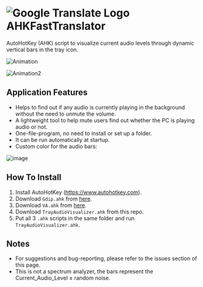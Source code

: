 
# ![Google Translate Logo](https://github.com/balawi28/AHKFastTranslator/assets/41299807/64ce6ad9-e45b-4d80-bdfa-9032f10d2a6f) AHKFastTranslator
AutoHotKey (AHK) script to visualize current audio levels through dynamic vertical bars in the tray icon.


![Animation](https://user-images.githubusercontent.com/41299807/179812864-d4cb2667-3def-4435-8302-82d6bafc95b8.gif)

![Animation2](https://user-images.githubusercontent.com/41299807/179813181-9edc23e3-dc02-4ae0-b78b-920e1bc1cec8.gif)

## Application Features
- Helps to find out if any audio is currently playing in the background without the need to unmute the volume.
- A lightweight tool to help mute users find out whether the PC is playing audio or not.
- One-file-program, no need to install or set up a folder.
- It can be run automatically at startup.
- Custom color for the audio bars:

![image](https://user-images.githubusercontent.com/41299807/179814079-ca57247a-5509-4bb5-9af5-5ffeaff920cb.png)


## How To Install
1. Install AutoHotKey (https://www.autohotkey.com).
2. Download `Gdip.ahk` from [here](https://github.com/tariqporter/Gdip/blob/master/Gdip.ahk).
3. Download `VA.ahk` from [here](https://github.com/SaifAqqad/VA.ahk/blob/master/VA.ahk).
4. Download `TrayAudioVisualizer.ahk` from this repo.
5. Put all 3 `.ahk` scripts in the same folder and run `TrayAudioVisualizer.ahk`.

## Notes
- For suggestions and bug-reporting, please refer to the issues section of this page.
- This is not a spectrum analyzer, the bars represent the Current_Audio_Level $\pm$ random noise.
